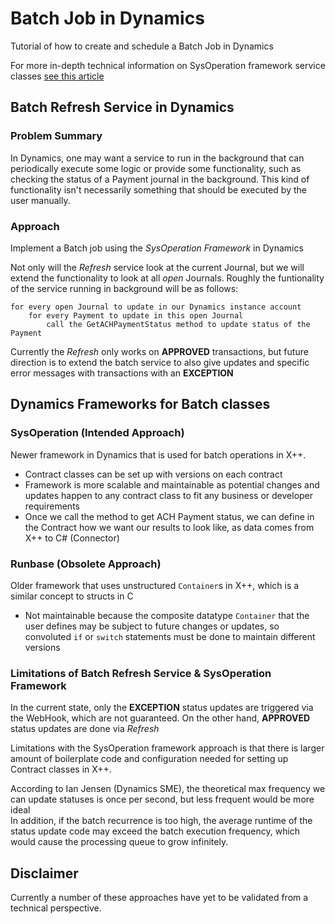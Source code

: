 # Batch Job in Dynamics

Tutorial of how to create and schedule a Batch Job in Dynamics 

For more in-depth technical information on SysOperation framework service classes
[see this article](https://supremexpp.wordpress.com/2018/07/25/sysoperation-framework-part-1/)

## Batch Refresh Service in Dynamics

### Problem Summary

In Dynamics, one may want a service to run in the background that can periodically execute some logic or provide
some functionality, such as checking the status of a Payment journal in the background.
This kind of functionality isn't necessarily something that should be executed by the user manually.

### Approach

Implement a Batch job using the _SysOperation Framework_ in Dynamics

Not only will the _Refresh_ service look at the current Journal, but we will extend the functionality to look at all _open_ 
Journals.
Roughly the funtionality of the service running in background will be as follows:
```
for every open Journal to update in our Dynamics instance account
    for every Payment to update in this open Journal
        call the GetACHPaymentStatus method to update status of the Payment
```

Currently the _Refresh_ only works on **APPROVED** transactions, but future direction is to extend the batch service to also give updates
and specific error messages with transactions with an **EXCEPTION**

## Dynamics Frameworks for Batch classes

### SysOperation (Intended Approach)

Newer framework in Dynamics that is used for batch operations in X++.

- Contract classes can be set up with versions on each contract
- Framework is more scalable and maintainable as potential changes and updates happen to any contract class to fit any 
business or developer requirements
- Once we call the method to get ACH Payment status, we can define in the Contract how we want our results to look like, as data comes from  X++ to C# (Connector)
  
### Runbase (Obsolete Approach)

Older framework that uses unstructured `Container`s in X++, which is a similar concept to structs in C

- Not maintainable because the composite datatype `Container` that the user defines may be subject to future changes or updates, 
so convoluted `if` or `switch` statements must be done to maintain different versions 


### Limitations of Batch Refresh Service & SysOperation Framework

In the current state, only the **EXCEPTION** status updates are triggered via the WebHook, which are not guaranteed. 
On the other hand, **APPROVED** status updates are done via _Refresh_

Limitations with the SysOperation framework approach is that there is larger amount of boilerplate code and configuration needed
for setting up Contract classes in X++.

According to Ian Jensen (Dynamics SME), the theoretical max frequency we can update statuses is once per second, but less frequent would be more ideal <br/>
In addition, if the batch recurrence is too high, the average runtime of the status update code may exceed the batch execution frequency, which would cause the processing queue to grow infinitely.

## Disclaimer

Currently a number of these approaches have yet to be validated from a technical perspective. 
